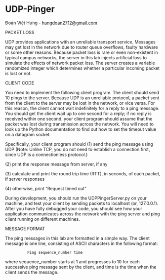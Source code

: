 # UDP-Pinger

Đoàn Việt Hưng - hungdoan2712@gmail.com

PACKET LOSS

UDP provides applications with an unreliable transport service. Messages may get lost in the network
due to router queue overflows, faulty hardware or some other reasons. Because packet loss is rare or
even non-existent in typical campus networks, the server in this lab injects artificial loss to simulate
the effects of network packet loss. The server creates a variable randomized integer which determines
whether a particular incoming packet is lost or not.

CLIENT CODE

You need to implement the following client program.
The client should send 10 pings to the server. Because UDP is an unreliable protocol, a packet sent
from the client to the server may be lost in the network, or vice versa. For this reason, the client
cannot wait indefinitely for a reply to a ping message. You should get the client wait up to one second
for a reply; if no reply is received within one second, your client program should assume that the
packet was lost during transmission across the network. You will need to look up the Python
documentation to find out how to set the timeout value on a datagram socket.

Specifically, your client program should
(1) send the ping message using UDP (Note: Unlike TCP, you do not need to establish a connection
first, since UDP is a connectionless protocol.)

(2) print the response message from server, if any

(3) calculate and print the round trip time (RTT), in seconds, of each packet, if server responses

(4) otherwise, print “Request timed out”

During development, you should run the UDPPingerServer.py on your machine, and test your
client by sending packets to localhost (or, 127.0.0.1). After you have fully debugged your code, you
should see how your application communicates across the network with the ping server and ping
client running on different machines.

MESSAGE FORMAT

The ping messages in this lab are formatted in a simple way. The client message is one line,
consisting of ASCII characters in the following format:

              Ping sequence_number time

where sequence_number starts at 1 and progresses to 10 for each successive ping message sent by the
client, and time is the time when the client sends the message.
